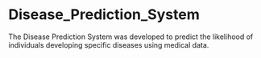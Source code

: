 # Disease_Prediction_System
The Disease Prediction System was developed to predict the likelihood of individuals developing specific diseases using medical data.
